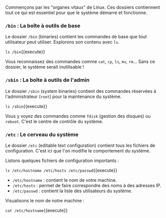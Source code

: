 Commençons par les "organes vitaux" de Linux. Ces dossiers contiennent tout ce qui est essentiel pour que le système démarre et fonctionne.

### `/bin` : La boîte à outils de base

Le dossier `/bin` (binaries) contient les commandes de base que tout utilisateur peut utiliser. Explorons son contenu avec `ls`.

`ls /bin`{{execute}}

Vous reconnaissez des commandes comme `cat`, `cp`, `ls`, `mv`, `rm`... Sans ce dossier, le système serait inutilisable !

### `/sbin` : La boîte à outils de l'admin

Le dossier `/sbin` (system binaries) contient des commandes réservées à l'administrateur (`root`) pour la maintenance du système.

`ls /sbin`{{execute}}

Vous y voyez des commandes comme `fdisk` (gestion des disques) ou `reboot`. C'est le centre de contrôle du système.

### `/etc` : Le cerveau du système

Le dossier `/etc` (editable text configuration) contient tous les fichiers de configuration. C'est ici que l'on modifie le comportement du système.

Listons quelques fichiers de configuration importants :

`ls /etc/hostname /etc/hosts /etc/passwd`{{execute}}

- `/etc/hostname` : contient le nom de votre machine.
- `/etc/hosts` : permet de faire correspondre des noms à des adresses IP.
- `/etc/passwd` : contient la liste des utilisateurs du système.

Visualisons le nom de notre machine :

`cat /etc/hostname`{{execute}}
